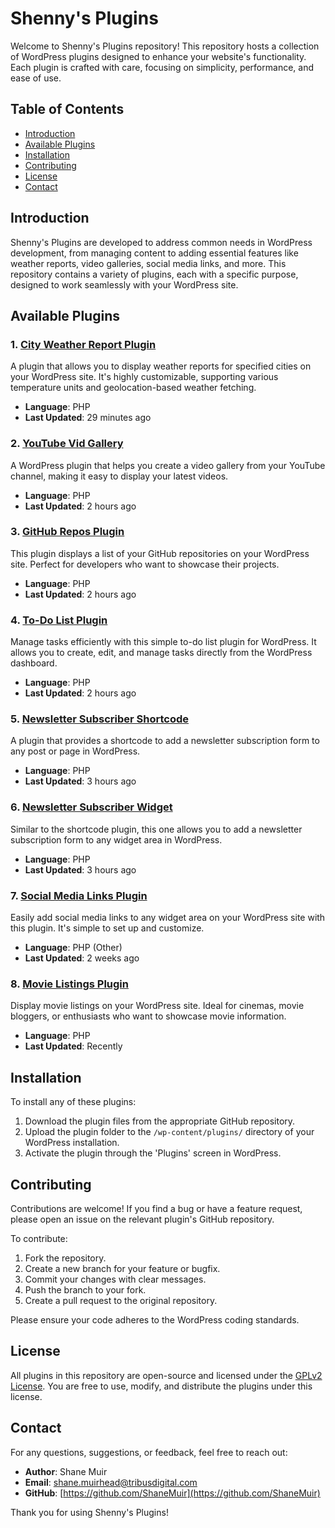 # Shenny's Plugins

Welcome to Shenny's Plugins repository! This repository hosts a collection of WordPress plugins designed to enhance your website's functionality. Each plugin is crafted with care, focusing on simplicity, performance, and ease of use.

## Table of Contents

- [Introduction](#introduction)
- [Available Plugins](#available-plugins)
- [Installation](#installation)
- [Contributing](#contributing)
- [License](#license)
- [Contact](#contact)

## Introduction

Shenny's Plugins are developed to address common needs in WordPress development, from managing content to adding essential features like weather reports, video galleries, social media links, and more. This repository contains a variety of plugins, each with a specific purpose, designed to work seamlessly with your WordPress site.

## Available Plugins

### 1. [City Weather Report Plugin](https://github.com/ShaneMuir/city-weather-report-plugin)
A plugin that allows you to display weather reports for specified cities on your WordPress site. It's highly customizable, supporting various temperature units and geolocation-based weather fetching.

- **Language**: PHP
- **Last Updated**: 29 minutes ago

### 2. [YouTube Vid Gallery](https://github.com/ShaneMuir/youtube-vid-gallery)
A WordPress plugin that helps you create a video gallery from your YouTube channel, making it easy to display your latest videos.

- **Language**: PHP
- **Last Updated**: 2 hours ago

### 3. [GitHub Repos Plugin](https://github.com/ShaneMuir/github-repos-plugin)
This plugin displays a list of your GitHub repositories on your WordPress site. Perfect for developers who want to showcase their projects.

- **Language**: PHP
- **Last Updated**: 2 hours ago

### 4. [To-Do List Plugin](https://github.com/ShaneMuir/todo-list-plugin)
Manage tasks efficiently with this simple to-do list plugin for WordPress. It allows you to create, edit, and manage tasks directly from the WordPress dashboard.

- **Language**: PHP
- **Last Updated**: 2 hours ago

### 5. [Newsletter Subscriber Shortcode](https://github.com/ShaneMuir/newsletter-subscriber-shortcode)
A plugin that provides a shortcode to add a newsletter subscription form to any post or page in WordPress.

- **Language**: PHP
- **Last Updated**: 3 hours ago

### 6. [Newsletter Subscriber Widget](https://github.com/ShaneMuir/newsletter-subscriber-widget)
Similar to the shortcode plugin, this one allows you to add a newsletter subscription form to any widget area in WordPress.

- **Language**: PHP
- **Last Updated**: 3 hours ago

### 7. [Social Media Links Plugin](https://github.com/ShaneMuir/social-media-links)
Easily add social media links to any widget area on your WordPress site with this plugin. It's simple to set up and customize.

- **Language**: PHP (Other)
- **Last Updated**: 2 weeks ago

### 8. [Movie Listings Plugin](https://github.com/ShaneMuir/movie-listings-plugin)
Display movie listings on your WordPress site. Ideal for cinemas, movie bloggers, or enthusiasts who want to showcase movie information.

- **Language**: PHP
- **Last Updated**: Recently

## Installation

To install any of these plugins:

1. Download the plugin files from the appropriate GitHub repository.
2. Upload the plugin folder to the `/wp-content/plugins/` directory of your WordPress installation.
3. Activate the plugin through the 'Plugins' screen in WordPress.

## Contributing

Contributions are welcome! If you find a bug or have a feature request, please open an issue on the relevant plugin's GitHub repository.

To contribute:

1. Fork the repository.
2. Create a new branch for your feature or bugfix.
3. Commit your changes with clear messages.
4. Push the branch to your fork.
5. Create a pull request to the original repository.

Please ensure your code adheres to the WordPress coding standards.

## License

All plugins in this repository are open-source and licensed under the [GPLv2 License](https://www.gnu.org/licenses/gpl-2.0.html). You are free to use, modify, and distribute the plugins under this license.

## Contact

For any questions, suggestions, or feedback, feel free to reach out:

- **Author**: Shane Muir
- **Email**: shane.muirhead@tribusdigital.com
- **GitHub**: [https://github.com/ShaneMuir](https://github.com/ShaneMuir)

Thank you for using Shenny's Plugins!